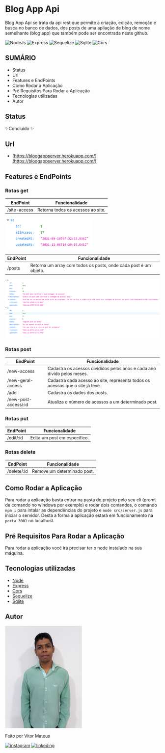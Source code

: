# Blog App Api

Blog App Api se trata da api rest que permite a criação, edição, remoção e busca no banco de dados, dos posts de uma apliação de blog de nome semelhante (blog app) que também pode ser encontrada neste github.

![NodeJs](https://img.shields.io/badge/Node.js-339933?style=for-the-badge&logo=nodedotjs&logoColor=white) ![Express](https://img.shields.io/badge/Express.js-000000?style=for-the-badge&logo=express&logoColor=white) ![Sequelize](https://img.shields.io/badge/Sequelize-52B0E7?style=for-the-badge&logo=Sequelize&logoColor=white) ![Sqlite](https://img.shields.io/badge/SQLite-07405E?style=for-the-badge&logo=sqlite&logoColor=white) ![Cors](https://img.shields.io/badge/-Cors-coral)
## SUMÁRIO

- Status
- Url
- Features e EndPoints
- Como Rodar a Aplicação
- Pré Requisitos Para Rodar a Aplicação
- Tecnologias utilizadas
- Autor

## Status

✨Concluído ✨

## Url

- [https://bloogappserver.herokuapp.com/](https://bloogappserver.herokuapp.com/)

## Features e EndPoints

### Rotas get

| EndPoint | Funcionalidade |
| - | - |
| /site-access | Retorna todos os acessos ao site. |

![get_site_access_data_image](./readme_files/get_site_access.png)

| EndPoint | Funcionalidade |
| - | - |
| /posts | Retorna um array com todos os posts, onde cada post é um objeto. |

![get_site_posts_data_image](./readme_files/get_site_posts.png)

### Rotas post

| EndPoint | Funcionalidade |
| - | - |
| /new-access | Cadastra os acessos divididos pelos anos e cada ano divido pelos meses. |
| /new-geral-access | Cadastra cada acesso ao site, representa todos os acessos que o site já teve. |
| /add | Cadastra os dados dos posts. |
| /new-post-access/:id | Atualiza o número de acessos a um determinado post. |

### Rotas put

| EndPoint | Funcionalidade |
| - | - |
| /edit/:id | Edita um post em especifico. |

### Rotas delete

| EndPoint | Funcionalidade |
| - | - |
| /delete/:id | Remove um determinado post. |

## Como Rodar a Aplicação

Para rodar a aplicação basta entrar na pasta do projeto pelo seu cli (promt de comando no windows por exemplo) e rodar dois comandos, o comando `npm i` para intalar as dependências do projeto e `node src/server.js` para iniciar o servidor. Desta a forma a aplicação estará em funcionamento na `porta 3001` no localhost.

## Pré Requisitos Para Rodar a Aplicação

Para rodar a aplicação você irá precisar ter o [node](https://nodejs.org/en/) instalado na sua máquina.

## Tecnologias utilizadas

- [Node](https://nodejs.org/pt-br/docs/)
- [Express](https://expressjs.com/pt-br/)
- [Cors](https://www.npmjs.com/package/cors)
- [Sequelize](https://sequelize.org/)
- [Sqlite](https://www.sqlite.org/docs.html)

## Autor

<img alt="author photo" src="./readme_files/vitor.jpg" width="250">

Feito por Vitor Mateus

[![instagram](https://img.shields.io/badge/Instagram-E4405F?style=for-the-badge&logo=instagram&logoColor=white)](https://www.instagram.com/vitor_dev_/) [![linkeding](https://img.shields.io/badge/LinkedIn-0077B5?style=for-the-badge&logo=linkedin&logoColor=white)](https://www.linkedin.com/in/vitor-mateus-2a42461a2/)